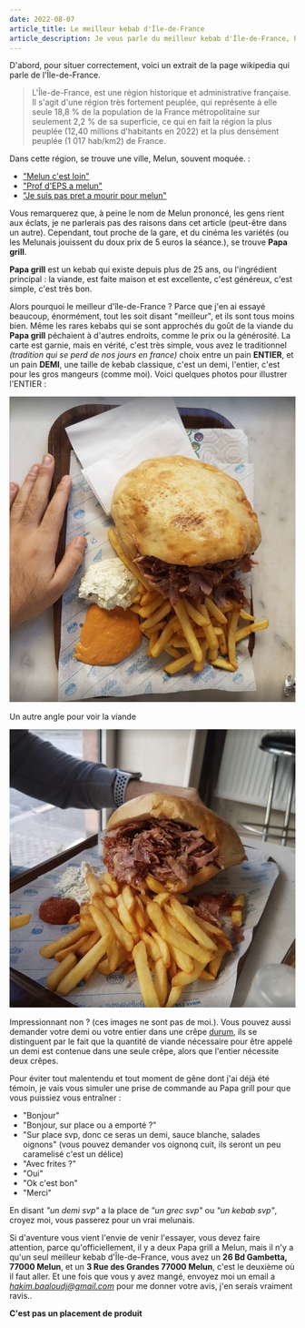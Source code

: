 ```yaml
---
date: 2022-08-07
article_title: Le meilleur kebab d'Île-de-France
article_description: Je vous parle du meilleur kebab d'Île-de-France, Papa grill.
---
```


D'abord, pour situer correctement, voici un extrait de la page wikipedia qui parle de l'Île-de-France.

> L'Île-de-France, est une région historique et administrative française. Il s'agit d'une région très fortement peuplée, qui représente à elle seule 18,8 % de la population de la France métropolitaine sur seulement 2,2 % de sa superficie, ce qui en fait la région la plus peuplée (12,40 millions d'habitants en 2022) et la plus densément peuplée (1 017 hab/km2) de France. 

Dans cette région, se trouve une ville, Melun, souvent moquée. : 

- ["Melun c'est loin"](https://youtube.com/clip/UgkxdHYQGxbn70eadH76bKmWfUVq1bTab99g)
- ["Prof d'EPS a melun"](https://www.youtube.com/shorts/o9CEiNCHigo)
- ["Je suis pas pret a mourir pour melun"](https://youtube.com/clip/UgkxD_Ln7bmAryHQ7O-Bx_p7dKTl_TgXel2z)

Vous remarquerez que, à peine le nom de Melun prononcé, les gens rient aux éclats, je ne parlerais pas des raisons dans cet article (peut-être dans un autre). Cependant, tout proche de la gare, et du cinéma les variétés (ou les Melunais jouissent du doux prix de 5 euros la séance.), se trouve **Papa grill**.

**Papa grill** est un kebab qui existe depuis plus de 25 ans, ou l'ingrédient principal : la viande, est faite maison et est excellente, c'est généreux, c'est simple, c'est très bon.

Alors pourquoi le meilleur d'île-de-France ? Parce que j'en ai essayé beaucoup, énormément, tout les soit disant "meilleur", et ils sont tous moins bien. Même les rares kebabs qui se sont approchés du goût de la viande du **Papa grill** péchaient à d'autres endroits, comme le prix ou la générosité. La carte est garnie, mais en vérité, c'est très simple, vous avez le traditionnel *(tradition qui se perd de nos jours en france)* choix entre un pain **ENTIER**, et un pain **DEMI**, une taille de kebab classique, c'est un demi, l'entier, c'est pour les gros mangeurs (comme moi). Voici quelques photos pour illustrer l'ENTIER : 

![c'est gros non ?](../images/entier1.png)

Un autre angle pour voir la viande

![c'est gros ouais](../images/entier2.png)

Impressionnant non ? (ces images ne sont pas de moi.).
Vous pouvez aussi demander votre demi ou votre entier dans une crêpe [durum](https://fr.wikipedia.org/wiki/D%C3%BCr%C3%BCm), ils se distinguent par le fait que la quantité de viande nécessaire pour être appelé un demi est contenue dans une seule crêpe, alors que l'entier nécessite deux crêpes.

Pour éviter tout malentendu et tout moment de gêne dont j'ai déjà été témoin, je vais vous simuler une prise de commande au Papa grill pour que vous puissiez vous entraîner : 

- "Bonjour"
- "Bonjour, sur place ou a emporté ?"
- "Sur place svp, donc ce seras un demi, sauce blanche, salades oignons" (vous pouvez demander vos oignonq cuit, ils seront un peu caramelisé c'est un délice)
- "Avec frites ?"
- "Oui"
- "Ok c'est bon"
- "Merci"

En disant *"un demi svp"* a la place de *"un grec svp"* ou *"un kebab svp"*, croyez moi, vous passerez pour un vrai melunais.

Si d'aventure vous vient l'envie de venir l'essayer, vous devez faire attention, parce qu'officiellement, il y a deux Papa grill a Melun, mais il n'y a qu'un seul meilleur kebab d'Île-de-France, vous avez un **26 Bd Gambetta, 77000 Melun**, et un **3 Rue des Grandes 77000 Melun**, c'est le deuxième où il faut aller. Et une fois que vous y avez mangé, envoyez moi un email a *hakim.baaloudj@gmail.com* pour me donner votre avis, j'en serais vraiment ravis..

**C'est pas un placement de produit**